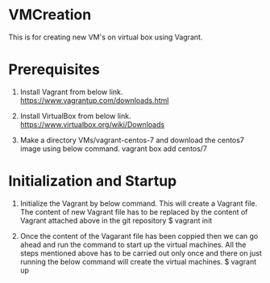 # VMCreation
This is for creating new VM's on virtual box using Vagrant.

# Prerequisites
1. Install Vagrant from below link.
  https://www.vagrantup.com/downloads.html

2. Install VirtualBox from below link.
  https://www.virtualbox.org/wiki/Downloads
  
3. Make a directory VMs/vagrant-centos-7 and download the centos7 image using below command.
  vagrant box add centos/7
  
# Initialization and Startup
1. Initialize the Vagrant by below command. This will create a Vagrant file. The content of new Vagrant file has to be replaced by the content of Vagrant attached above in the git repository 
  $ vagrant init
  
2. Once the content of the Vagarant file has been coppied then we can go ahead and run the command to start up the virtual machines. All the steps mentioned above has to be carried out only once and there on just running the below command will create the virtual machines.
  $ vagrant up
